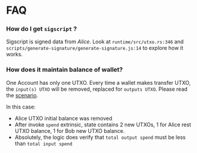 # FAQ

### How do I get `sigscript` ?

Sigscript is signed data from _Alice_. Look at `runtime/src/utxo.rs:346` and `scripts/generate-signature/generate-signature.js:14` to explore how it works.

### How does it maintain balance of wallet?

One Account has only one UTXO. Every time a wallet makes transfer UTXO, the `input(s) UTXO` will be removed, replaced for `outputs UTXO`. Please read the [scenario](demo-usage.md).

In this case:
- Alice UTXO initial balance was removed
- After invoke `spend` extrinsic, state contains 2 new UTXOs, 1 for Alice rest UTXO balance, 1 for Bob new UTXO balance.
- Absolutely, the logic does verify that `total output spend` must be less than `total input spend`




